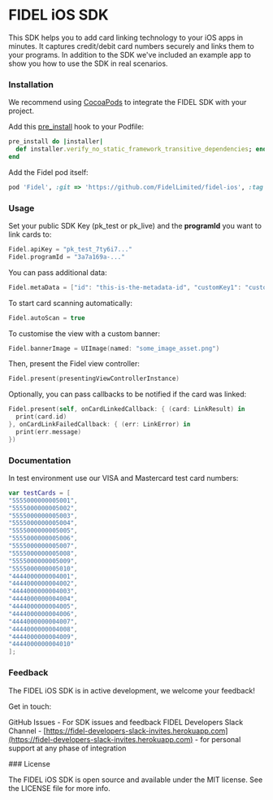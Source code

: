 # FIDEL iOS SDK

This SDK helps you to add card linking technology to your iOS apps in minutes. It captures credit/debit card numbers securely and links them to your programs.
In addition to the SDK we've included an example app to show you how to use the SDK in real scenarios.

### Installation

We recommend using [CocoaPods][642d6fa5] to integrate the FIDEL SDK with your project.

  [642d6fa5]: https://cocoapods.org/ "CocoaPods"

Add this [pre_install](https://guides.cocoapods.org/syntax/podfile.html#pre_install) hook to your Podfile:

```ruby
pre_install do |installer|
  def installer.verify_no_static_framework_transitive_dependencies; end
end
```
Add the Fidel pod itself:

```ruby
pod 'Fidel', :git => 'https://github.com/FidelLimited/fidel-ios', :tag => '1.0.6'
```

### Usage

Set your public SDK Key (pk_test or pk_live) and the **programId** you want to link cards to:

```swift
Fidel.apiKey = "pk_test_7ty6i7..."
Fidel.programId = "3a7a169a-..."
```

You can pass additional data:

```swift
Fidel.metaData = ["id": "this-is-the-metadata-id", "customKey1": "customValue1", "customKey2": "customValue2"]
```

To start card scanning automatically:

```swift
Fidel.autoScan = true
```

To customise the view with a custom banner:

```swift
Fidel.bannerImage = UIImage(named: "some_image_asset.png")
```

Then, present the Fidel view controller:

```swift
Fidel.present(presentingViewControllerInstance)
```

Optionally, you can pass callbacks to be notified if the card was linked:

```swift
Fidel.present(self, onCardLinkedCallback: { (card: LinkResult) in
  print(card.id)
}, onCardLinkFailedCallback: { (err: LinkError) in
  print(err.message)
})
```

### Documentation

In test environment use our VISA and Mastercard test card numbers:

```swift
var testCards = [
"5555000000005001",
"5555000000005002",
"5555000000005003",
"5555000000005004",
"5555000000005005",
"5555000000005006",
"5555000000005007",
"5555000000005008",
"5555000000005009",
"5555000000005010",
"4444000000004001",
"4444000000004002",
"4444000000004003",
"4444000000004004",
"4444000000004005",
"4444000000004006",
"4444000000004007",
"4444000000004008",
"4444000000004009",
"4444000000004010"
];
```

### Feedback

The FIDEL iOS SDK is in active development, we welcome your feedback!

Get in touch:

GitHub Issues - For SDK issues and feedback
FIDEL Developers Slack Channel - [https://fidel-developers-slack-invites.herokuapp.com](https://fidel-developers-slack-invites.herokuapp.com) - for personal support at any phase of integration

### License

The FIDEL iOS SDK is open source and available under the MIT license. See the LICENSE file for more info.
